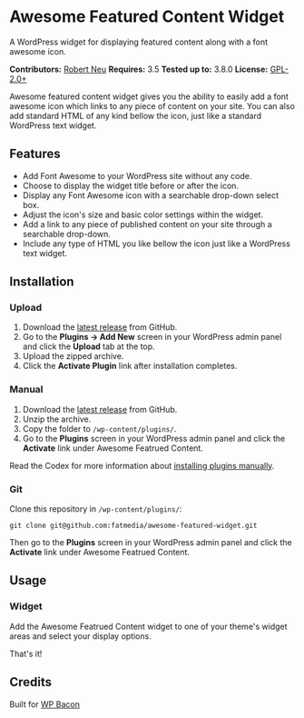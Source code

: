 # Awesome Featured Content Widget #

A WordPress widget for displaying featured content along with a font awesome icon.

__Contributors:__ [Robert Neu](https://github.com/fatmedia)
__Requires:__ 3.5
__Tested up to:__ 3.8.0
__License:__ [GPL-2.0+](http://www.gnu.org/licenses/gpl-2.0.html)

Awesome featured content widget gives you the ability to easily add a font awesome icon which links to any piece of content on your site. You can also add standard HTML of any kind bellow the icon, just like a standard WordPress text widget.

## Features ##

* Add Font Awesome to your WordPress site without any code.
* Choose to display the widget title before or after the icon.
* Display any Font Awesome icon with a searchable drop-down select box.
* Adjust the icon's size and basic color settings within the widget.
* Add a link to any piece of published content on your site through a searchable drop-down.
* Include any type of HTML you like bellow the icon just like a WordPress text widget.

## Installation ##

### Upload ###

1. Download the [latest release](https://github.com/fatmedia/awesome-featured-content/archive/master.zip) from GitHub.
2. Go to the __Plugins &rarr; Add New__ screen in your WordPress admin panel and click the __Upload__ tab at the top.
3. Upload the zipped archive.
4. Click the __Activate Plugin__ link after installation completes.

### Manual ###

1. Download the [latest release](https://github.com/fatmedia/awesome-featured-content/archive/master.zip) from GitHub.
2. Unzip the archive.
3. Copy the folder to `/wp-content/plugins/`.
4. Go to the __Plugins__ screen in your WordPress admin panel and click the __Activate__ link under Awesome Featrued Content.

Read the Codex for more information about [installing plugins manually](http://codex.wordpress.org/Managing_Plugins#Manual_Plugin_Installation).

### Git ###

Clone this repository in `/wp-content/plugins/`:

`git clone git@github.com:fatmedia/awesome-featured-widget.git`

Then go to the __Plugins__ screen in your WordPress admin panel and click the __Activate__ link under Awesome Featrued Content.

## Usage ##

### Widget ###

Add the Awesome Featrued Content widget to one of your theme's widget areas and select your display options.

That's it!

## Credits ##

Built for [WP Bacon](http://wpbacon.com)